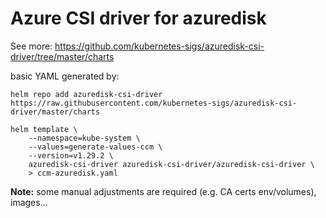 # Azure CSI driver for azuredisk


See more: https://github.com/kubernetes-sigs/azuredisk-csi-driver/tree/master/charts

basic YAML generated by:

```
helm repo add azuredisk-csi-driver https://raw.githubusercontent.com/kubernetes-sigs/azuredisk-csi-driver/master/charts

helm template \
    --namespace=kube-system \
    --values=generate-values-ccm \
    --version=v1.29.2 \
    azuredisk-csi-driver azuredisk-csi-driver/azuredisk-csi-driver \
    > ccm-azuredisk.yaml
```

**Note:** some manual adjustments are required (e.g. CA certs env/volumes), images...

